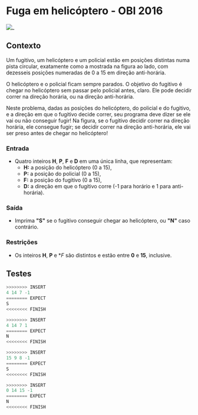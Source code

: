 # Fuga em helicóptero - OBI 2016

![_](cover.jpg)

## Contexto

Um fugitivo, um helicóptero e um policial estão em posições distintas numa pista circular, exatamente como a mostrada na figura ao lado, com dezesseis posições numeradas de 0 a 15 em direção anti-horária.

O helicóptero e o policial ficam sempre parados. O objetivo do fugitivo é chegar no helicóptero sem passar pelo policial antes, claro. Ele pode decidir correr na direção horária, ou na direção anti-horária.

Neste problema, dadas as posições do helicóptero, do policial e do fugitivo, e a direção em que o fugitivo decide correr, seu programa deve dizer se ele vai ou não conseguir fugir! Na figura, se o fugitivo decidir correr na direção horária, ele consegue fugir; se decidir correr na direção anti-horária, ele vai ser preso antes de chegar no helicóptero!

### Entrada

- Quatro inteiros **H**, **P**, **F** e **D** em uma única linha, que representam:
  - **H:** a posição do helicóptero (0 a 15),
  - **P:** a posição do policial (0 a 15),
  - **F:** a posição do fugitivo (0 a 15),
  - **D:** a direção em que o fugitivo corre (-1 para horário e 1 para anti-horária).

### Saída

- Imprima **"S"** se o fugitivo conseguir chegar ao helicóptero, ou **"N"** caso contrário.

### Restrições

- Os inteiros **H**, **P** e **F* são distintos e estão entre **0** e **15**, inclusive.

## Testes

```py
>>>>>>>> INSERT
4 14 7 -1
======== EXPECT
S
<<<<<<<< FINISH
```

```py
>>>>>>>> INSERT
4 14 7 1
======== EXPECT
N
<<<<<<<< FINISH
```

```py
>>>>>>>> INSERT
15 9 8 -1
======== EXPECT
S
<<<<<<<< FINISH
```

```py
>>>>>>>> INSERT
0 14 15 -1
======== EXPECT
N
<<<<<<<< FINISH
```
